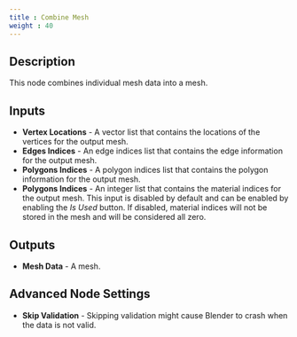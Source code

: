 ```yaml
---
title : Combine Mesh
weight : 40
---
```


## Description

This node combines individual mesh data into a mesh.

## Inputs

- **Vertex Locations** - A vector list that contains the locations of the
  vertices for the output mesh.
- **Edges Indices** - An edge indices list that contains the edge information
  for the output mesh.
- **Polygons Indices** - A polygon indices list that contains the polygon
  information for the output mesh.
- **Polygons Indices** - An integer list that contains the material indices for
  the output mesh. This input is disabled by default and can be enabled by
  enabling the *Is Used* button. If disabled, material indices will not be
  stored in the mesh and will be considered all zero.

## Outputs

- **Mesh Data** - A mesh.

## Advanced Node Settings

- **Skip Validation** - Skipping validation might cause Blender to crash
    when the data is not valid.
